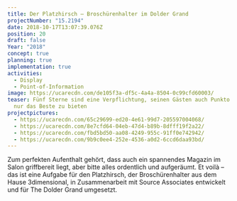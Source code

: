 ```yaml
---
title: Der Platzhirsch – Broschürenhalter im Dolder Grand
projectNumber: "15.2194"
date: 2018-10-17T13:07:39.076Z
position: 20
draft: false
Year: "2018"
concept: true
planning: true
implementation: true
activities:
  - Display
  - Point-of-Information
image: https://ucarecdn.com/de105f3a-df5c-4a4a-8504-0c99cfd60003/
teaser: Fünf Sterne sind eine Verpflichtung, seinen Gästen auch Punkto Lektüre
  nur das Beste zu bieten
projectpictures:
  - https://ucarecdn.com/65c29699-ed20-4e61-99d7-205597004068/
  - https://ucarecdn.com/8e7cfd64-04eb-47d4-b89b-8dfff19f2a22/
  - https://ucarecdn.com/fbd5bd50-aa08-4249-955c-91ff0e742942/
  - https://ucarecdn.com/9b9c0ee4-252e-4536-a0d2-6ccd6daa93bd/
---
```

Zum perfekten Aufenthalt gehört, dass auch ein spannendes Magazin im Salon griffbereit liegt, aber bitte alles ordentlich und aufgeräumt. Et voilà – das ist eine Aufgabe für den Platzhirsch, der Broschürenhalter aus dem Hause 3dimensional, in Zusammenarbeit mit Source Associates entwickelt und für The Dolder Grand umgesetzt.
